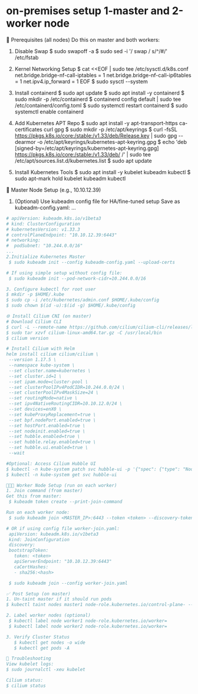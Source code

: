 # on-premises setup 1-master and 2-worker node 

🧠 Prerequisites (all nodes)
Do this on master and both workers:

1. Disable Swap
 $ sudo swapoff -a
 $ sudo sed -i '/ swap / s/^/#/' /etc/fstab

2. Kernel Networking Setup
 $ cat <<EOF | sudo tee /etc/sysctl.d/k8s.conf
   net.bridge.bridge-nf-call-iptables  = 1
   net.bridge.bridge-nf-call-ip6tables = 1
   net.ipv4.ip_forward                 = 1
   EOF
 $ sudo sysctl --system

3. Install containerd
  $ sudo apt update
  $ sudo apt install -y containerd
  $ sudo mkdir -p /etc/containerd
  $ containerd config default | sudo tee /etc/containerd/config.toml
  $ sudo systemctl restart containerd
  $ sudo systemctl enable containerd

4. Add Kubernetes APT Repo
  $ sudo apt install -y apt-transport-https ca-certificates curl gpg
  $ sudo mkdir -p /etc/apt/keyrings
  $ curl -fsSL https://pkgs.k8s.io/core:/stable:/v1.33/deb/Release.key | sudo gpg --dearmor -o /etc/apt/keyrings/kubernetes-apt-keyring.gpg
  $ echo 'deb [signed-by=/etc/apt/keyrings/kubernetes-apt-keyring.gpg] https://pkgs.k8s.io/core:/stable:/v1.33/deb/ /' | sudo tee /etc/apt/sources.list.d/kubernetes.list
  $ sudo apt update

5. Install Kubernetes Tools
  $ sudo apt install -y kubelet kubeadm kubectl
  $ sudo apt-mark hold kubelet kubeadm kubectl

🚀 Master Node Setup (e.g., 10.10.12.39)
1. (Optional) Use kubeadm config file for HA/fine-tuned setup
Save as kubeadm-config.yaml:
...
 ```yaml
 # apiVersion: kubeadm.k8s.io/v1beta3
 # kind: ClusterConfiguration
 # kubernetesVersion: v1.33.3
 # controlPlaneEndpoint: "10.10.12.39:6443"
 # networking:
 #  podSubnet: "10.244.0.0/16"
...
2.Initialize Kubernetes Master
  $ sudo kubeadm init --config kubeadm-config.yaml --upload-certs

# If using simple setup without config file:
  $ sudo kubeadm init --pod-network-cidr=10.244.0.0/16

3. Configure kubectl for root user
 $ mkdir -p $HOME/.kube
 $ sudo cp -i /etc/kubernetes/admin.conf $HOME/.kube/config
 $ sudo chown $(id -u):$(id -g) $HOME/.kube/config

🌐 Install Cilium CNI (on master)
 # Download Cilium CLI
$ curl -L --remote-name https://github.com/cilium/cilium-cli/releases/latest/download/cilium-linux-amd64.tar.gz
$ sudo tar xzvf cilium-linux-amd64.tar.gz -C /usr/local/bin
$ cilium version

# Install Cilium with Helm
helm install cilium cilium/cilium \
  --version 1.17.5 \
  --namespace kube-system \
  --set cluster.name=kubernetes \
  --set cluster.id=1 \
  --set ipam.mode=cluster-pool \
  --set clusterPoolIPv4PodCIDR=10.244.0.0/24 \
  --set clusterPoolIPv4MaskSize=24 \
  --set routingMode=native \
  --set ipv4NativeRoutingCIDR=10.10.12.0/24 \
  --set devices=enX0 \
  --set kubeProxyReplacement=true \
  --set bpf.nodePort.enabled=true \
  --set hostPort.enabled=true \
  --set nodeinit.enabled=true \
  --set hubble.enabled=true \
  --set hubble.relay.enabled=true \
  --set hubble.ui.enabled=true \
  --wait

#Optional: Access Cilium Hubble UI
 $ kubectl -n kube-system patch svc hubble-ui -p '{"spec": {"type": "NodePort"}}'
 $ kubectl -n kube-system get svc hubble-ui

🧑‍🤝‍🧑 Worker Node Setup (run on each worker)
1. Join command (from master)
 Get this from master:
  $ kubeadm token create --print-join-command

 Run on each worker node:
  $ sudo kubeadm join <MASTER_IP>:6443 --token <token> --discovery-token-ca-cert-hash sha256:<hash>

# OR if using config file worker-join.yaml:
  apiVersion: kubeadm.k8s.io/v1beta3
  kind: JoinConfiguration
  discovery:
  bootstrapToken:
    token: <token>
    apiServerEndpoint: "10.10.12.39:6443"
    caCertHashes:
    - sha256:<hash>

  $ sudo kubeadm join --config worker-join.yaml

✅ Post Setup (on master)
1. Un-taint master if it should run pods
 $ kubectl taint nodes master1 node-role.kubernetes.io/control-plane- --overwrite

2. Label worker nodes (optional)
  $ kubectl label node worker1 node-role.kubernetes.io/worker=
  $ kubectl label node worker2 node-role.kubernetes.io/worker=

3. Verify Cluster Status
    $ kubectl get nodes -o wide
    $ kubectl get pods -A

🧪 Troubleshooting
View kubelet logs:
 $ sudo journalctl -xeu kubelet

Cilium status:
 $ cilium status

